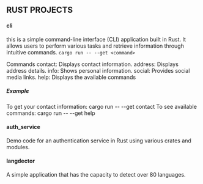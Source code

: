 ## RUST PROJECTS

#### cli
this is a simple command-line interface (CLI) application built in Rust. It allows users to perform various tasks and retrieve information through intuitive commands.
```cargo run -- --get <command>```

Commands
contact: Displays contact information.
address: Displays address details.
info: Shows personal information.
social: Provides social media links.
help: Displays the available commands

##### Example
To get your contact information:
cargo run -- --get contact
To see available commands:
cargo run -- --get help


#### auth_service
Demo code for an authentication service in Rust using various crates and modules.

#### langdector
A simple application that has the capacity to detect over 80 languages.
